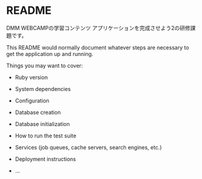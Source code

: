 # README

DMM WEBCAMPの学習コンテンツ アプリケーションを完成させよう2の研修課題です。

This README would normally document whatever steps are necessary to get the
application up and running.

Things you may want to cover:

* Ruby version

* System dependencies

* Configuration

* Database creation

* Database initialization

* How to run the test suite

* Services (job queues, cache servers, search engines, etc.)

* Deployment instructions

* ...
